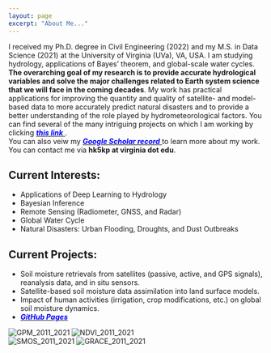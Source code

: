 ```yaml
---
layout: page
excerpt: "About Me..."
---
```


I received my Ph.D. degree in Civil Engineering (2022) and my M.S. in Data Science (2021) at the University of Virginia (UVa), VA, USA. I am studying hydrology, applications of Bayes’ theorem, and global-scale water cycles. __The overarching goal of my research is to provide accurate hydrological variables and solve the major challenges related to Earth system science that we will face in the coming decades__. My work has practical applications for improving the quantity and quality of satellite- and model-based data to more accurately predict natural disasters and to provide a better understanding of the role played by hydrometeorological factors.
You can find several of the many intriguing projects on which I am working by clicking [<span style="color: blue"> __*this link*__ </span>](https://hyunglok-kim.github.io/projects/). \
You can also veiw my [<span style="color: blue"> __*Google Scholar record*__ </span>](https://scholar.google.com/citations?user=ZJx_f8gAAAAJ&hl=en&authuser=1) to learn more about my work. You can contact me via __hk5kp at virginia dot edu__.

## Current Interests:
- Applications of Deep Learning to Hydrology
- Bayesian Inference
- Remote Sensing (Radiometer, GNSS, and Radar)
- Global Water Cycle
- Natural Disasters: Urban Flooding, Droughts, and Dust Outbreaks

## Current Projects:
- Soil moisture retrievals from satellites (passive, active, and GPS signals), reanalysis data, and in situ sensors.
- Satellite-based soil moisture data assimilation into land surface models.
- Impact of human activities (irrigation, crop modifications, etc.) on global soil moisture dynamics.
- [<span style="color: blue"> __*GitHub Pages*__ </span>](https://github.com/Hyunglok-Kim)

<body>
  <div id="list">
    <img src="{{ "movies/GPM_2011_2021.gif" | prepend: site.baseurl | prepend: site.url}}" alt="GPM_2011_2021" />
    <img src="{{ "movies/NDVI_2011_2021.gif" | prepend: site.baseurl | prepend: site.url}}" alt="NDVI_2011_2021" />
  </div>
    <div id="list">
    <img src="{{ "movies/SMOS_2011_2021.gif" | prepend: site.baseurl | prepend: site.url}}" alt="SMOS_2011_2021" />
    <img src="{{ "movies/GRACE_2011_2021.gif" | prepend: site.baseurl | prepend: site.url}}" alt="GRACE_2011_2021" />
  </div>
  </div id="output">
</body>
